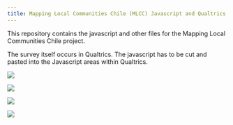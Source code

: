```yaml
---
title: Mapping Local Communities Chile (MLCC) Javascript and Qualtrics Project
---
```


This repository contains the javascript and other files for the Mapping Local Communities Chile project. 

The survey itself occurs in Qualtrics. The javascript has to be cut and pasted into the Javascript areas within Qualtrics.

![](https://github.com/bowers-illinois-edu/mlcc-chile/blob/master/images/mlccqualtricsinstructions.png)


![](https://github.com/bowers-illinois-edu/mlcc-chile/blob/master/images/surveyflow.png)


![](https://github.com/bowers-illinois-edu/mlcc-chile/blob/master/images/geocodeanddraw.png)


![](https://github.com/bowers-illinois-edu/mlcc-chile/blob/master/images/showmapinquestion.png)

